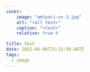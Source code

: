 ```yaml
---
cover:
    image: "wmtpari-nv-3.jpg"
    alt: "<alt text>"
    caption: "<text>"
    relative: true #

title: test
date: 2022-04-06T23:15:50.607Z
tags:
  - image
---
```


